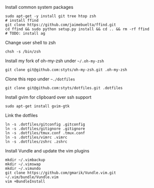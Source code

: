 Install common system packages

    sudo apt-get -y install git tree htop zsh
    # install ffind
    git clone https://github.com/jaimebuelta/ffind.git
    cd ffind && sudo python setup.py install && cd .. && rm -rf ffind
    # TODO: install ag

Change user shell to zsh

    chsh -s /bin/zsh

Install my fork of oh-my-zsh under `~/.oh-my-zsh`

    git clone git@github.com:styts/oh-my-zsh.git .oh-my-zsh

Clone this repo under `~./dotfiles`

    git clone git@github.com:styts/dotfiles.git .dotfiles
    
Install gvim for clipboard over ssh support

    sudo apt-get install gvim-gtk
    
Link the dotfiles

    ln -s .dotfiles/gitconfig .gitconfig
    ln -s .dotfiles/gitignore .gitignore
    ln -s .dotfiles/tmux.conf .tmux.conf
    ln -s .dotfiles/vimrc .vimrc
    ln -s .dotfiles/zshrc .zshrc
    
Install Vundle and update the vim plugins

    mkdir ~/.vimbackup
    mkdir ~/.vimswap
    mkdir ~/.vimundo
    git clone https://github.com/gmarik/Vundle.vim.git ~/.vim/bundle/Vundle.vim
    vim +BundleInstall

